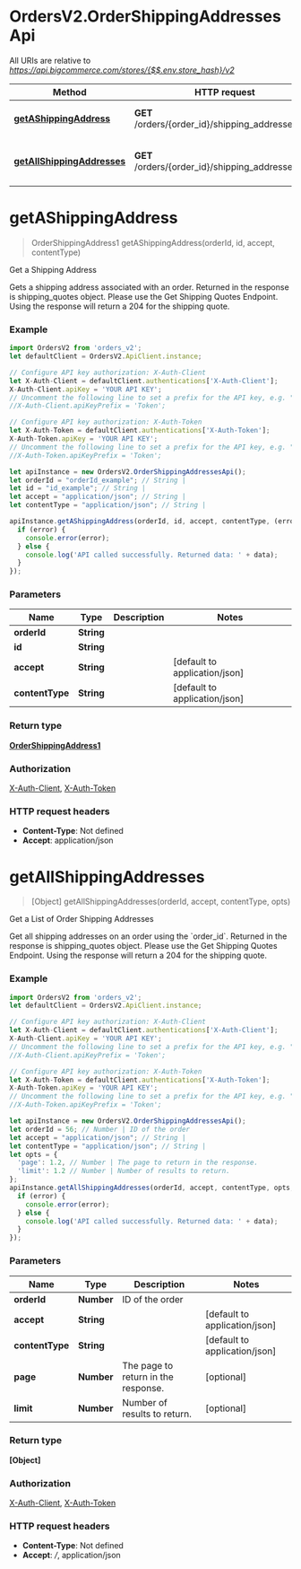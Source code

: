 # OrdersV2.OrderShippingAddressesApi

All URIs are relative to *https://api.bigcommerce.com/stores/{$$.env.store_hash}/v2*

Method | HTTP request | Description
------------- | ------------- | -------------
[**getAShippingAddress**](OrderShippingAddressesApi.md#getAShippingAddress) | **GET** /orders/{order_id}/shipping_addresses/{id} | Get a Shipping Address
[**getAllShippingAddresses**](OrderShippingAddressesApi.md#getAllShippingAddresses) | **GET** /orders/{order_id}/shipping_addresses | Get a List of Order Shipping Addresses

<a name="getAShippingAddress"></a>
# **getAShippingAddress**
> OrderShippingAddress1 getAShippingAddress(orderId, id, accept, contentType)

Get a Shipping Address

Gets a shipping address associated with an order.  Returned in the response is shipping_quotes object. Please use the Get Shipping Quotes Endpoint. Using the response will return a 204 for the shipping quote.

### Example
```javascript
import OrdersV2 from 'orders_v2';
let defaultClient = OrdersV2.ApiClient.instance;

// Configure API key authorization: X-Auth-Client
let X-Auth-Client = defaultClient.authentications['X-Auth-Client'];
X-Auth-Client.apiKey = 'YOUR API KEY';
// Uncomment the following line to set a prefix for the API key, e.g. "Token" (defaults to null)
//X-Auth-Client.apiKeyPrefix = 'Token';

// Configure API key authorization: X-Auth-Token
let X-Auth-Token = defaultClient.authentications['X-Auth-Token'];
X-Auth-Token.apiKey = 'YOUR API KEY';
// Uncomment the following line to set a prefix for the API key, e.g. "Token" (defaults to null)
//X-Auth-Token.apiKeyPrefix = 'Token';

let apiInstance = new OrdersV2.OrderShippingAddressesApi();
let orderId = "orderId_example"; // String | 
let id = "id_example"; // String | 
let accept = "application/json"; // String | 
let contentType = "application/json"; // String | 

apiInstance.getAShippingAddress(orderId, id, accept, contentType, (error, data, response) => {
  if (error) {
    console.error(error);
  } else {
    console.log('API called successfully. Returned data: ' + data);
  }
});
```

### Parameters

Name | Type | Description  | Notes
------------- | ------------- | ------------- | -------------
 **orderId** | **String**|  | 
 **id** | **String**|  | 
 **accept** | **String**|  | [default to application/json]
 **contentType** | **String**|  | [default to application/json]

### Return type

[**OrderShippingAddress1**](OrderShippingAddress1.md)

### Authorization

[X-Auth-Client](../README.md#X-Auth-Client), [X-Auth-Token](../README.md#X-Auth-Token)

### HTTP request headers

 - **Content-Type**: Not defined
 - **Accept**: application/json

<a name="getAllShippingAddresses"></a>
# **getAllShippingAddresses**
> [Object] getAllShippingAddresses(orderId, accept, contentType, opts)

Get a List of Order Shipping Addresses

Get all shipping addresses on an order using the &#x60;order_id&#x60;.  Returned in the response is shipping_quotes object. Please use the Get Shipping Quotes Endpoint. Using the response will return a 204 for the shipping quote.

### Example
```javascript
import OrdersV2 from 'orders_v2';
let defaultClient = OrdersV2.ApiClient.instance;

// Configure API key authorization: X-Auth-Client
let X-Auth-Client = defaultClient.authentications['X-Auth-Client'];
X-Auth-Client.apiKey = 'YOUR API KEY';
// Uncomment the following line to set a prefix for the API key, e.g. "Token" (defaults to null)
//X-Auth-Client.apiKeyPrefix = 'Token';

// Configure API key authorization: X-Auth-Token
let X-Auth-Token = defaultClient.authentications['X-Auth-Token'];
X-Auth-Token.apiKey = 'YOUR API KEY';
// Uncomment the following line to set a prefix for the API key, e.g. "Token" (defaults to null)
//X-Auth-Token.apiKeyPrefix = 'Token';

let apiInstance = new OrdersV2.OrderShippingAddressesApi();
let orderId = 56; // Number | ID of the order
let accept = "application/json"; // String | 
let contentType = "application/json"; // String | 
let opts = { 
  'page': 1.2, // Number | The page to return in the response.
  'limit': 1.2 // Number | Number of results to return.
};
apiInstance.getAllShippingAddresses(orderId, accept, contentType, opts, (error, data, response) => {
  if (error) {
    console.error(error);
  } else {
    console.log('API called successfully. Returned data: ' + data);
  }
});
```

### Parameters

Name | Type | Description  | Notes
------------- | ------------- | ------------- | -------------
 **orderId** | **Number**| ID of the order | 
 **accept** | **String**|  | [default to application/json]
 **contentType** | **String**|  | [default to application/json]
 **page** | **Number**| The page to return in the response. | [optional] 
 **limit** | **Number**| Number of results to return. | [optional] 

### Return type

**[Object]**

### Authorization

[X-Auth-Client](../README.md#X-Auth-Client), [X-Auth-Token](../README.md#X-Auth-Token)

### HTTP request headers

 - **Content-Type**: Not defined
 - **Accept**: */*, application/json

